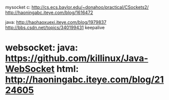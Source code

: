 mysocket
c:
http://cs.ecs.baylor.edu/~donahoo/practical/CSockets2/
http://haoningabc.iteye.com/blog/1616472

java:
http://haohaoxuexi.iteye.com/blog/1979837
http://bbs.csdn.net/topics/340199431
keepalive

websocket:
java:
    https://github.com/killinux/Java-WebSocket
html:
    http://haoningabc.iteye.com/blog/2124605
========
